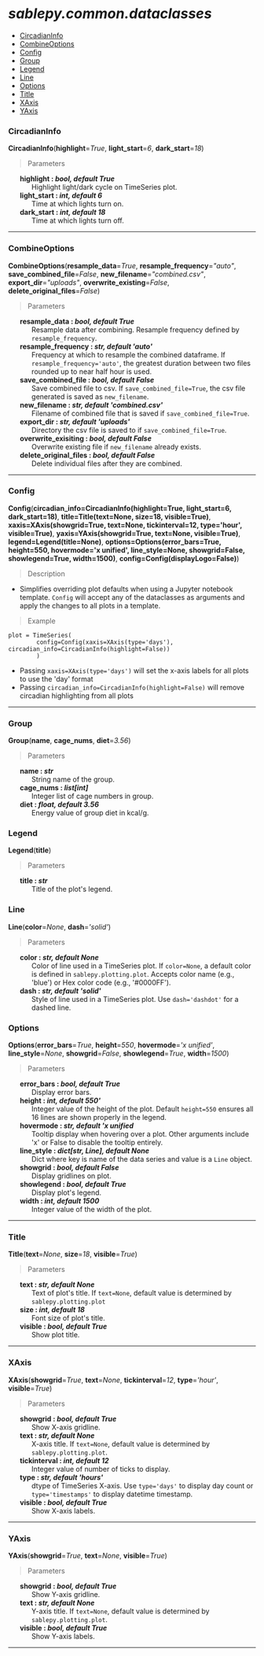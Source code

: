 # _sablepy.common.dataclasses_

- [CircadianInfo](#circadianinfo)
- [CombineOptions](#combineoptions)
- [Config](#config)
- [Group](#group)
- [Legend](#legend)
- [Line](#line)
- [Options](#options)
- [Title](#title)
- [XAxis](#xaxis)
- [YAxis](#yaxis)

### CircadianInfo

<strong id="circadian-info">CircadianInfo</strong>(<b>highlight</b>=<i>True</i>, <b>light_start</b>=<i>6</i>, <b>dark_start</b>=<i>18</i>)

> Parameters

<ul style="list-style: none">
  <li>
    <b>highlight : <i> bool, default True</i></b>
    <ul style="list-style: none">
      <li>Highlight light/dark cycle on TimeSeries plot.</li>
    </ul>
  </li>

  <li>
    <b>light_start : <i> int, default 6</i></b>
    <ul style="list-style: none">
      <li>Time at which lights turn on.</li>
    </ul>
  </li>

  <li>
    <b>dark_start : <i> int, default 18</i></b>
    <ul style="list-style: none">
      <li>Time at which lights turn off.</li>
    </ul>
  </li>
</ul>
<hr>

### CombineOptions

<strong id="combine-options">CombineOptions</strong>(<b>resample_data</b>=<i>True</i>, <b>resample_frequency</b>=<i>"auto"</i>, <b>save_combined_file</b>=<i>False</i>, <b>new_filename</b>=<i>"combined.csv"</i>,
<b>export_dir</b>=<i>"uploads"</i>, <b>overwrite_existing</b>=<i>False</i>, <b>delete_original_files</b>=<i>False</i>)

> Parameters

<ul style="list-style: none">
  <li>
    <b>resample_data : <i> bool, default True</i></b>
    <ul style="list-style: none">
      <li>Resample data after combining. Resample frequency defined by <code>resample_frequency</code>.</li>
    </ul>
  </li>

  <li>
    <b>resample_frequency : <i> str, default 'auto'</i></b>
    <ul style="list-style: none">
      <li>Frequency at which to resample the combined dataframe. If <code>resample_frequency='auto'</code>, the greatest duration between two files rounded up to near half hour is used.</li>
    </ul>
  </li>

  <li>
    <b>save_combined_file : <i> bool, default False</i></b>
    <ul style="list-style: none">
      <li>Save combined file to csv. If <code>save_combined_file=True</code>, the csv file generated is saved as <code>new_filename</code>.</li>
    </ul>
  </li>

  <li>
    <b>new_filename : <i> str, default 'combined.csv'</i></b>
    <ul style="list-style: none">
      <li>Filename of combined file that is saved if <code>save_combined_file=True</code>.</li>
    </ul>
  </li>

  <li>
    <b>export_dir : <i> str, default 'uploads'</i></b>
    <ul style="list-style: none">
      <li>Directory the csv file is saved to if <code>save_combined_file=True</code>.</li>
    </ul>
  </li>

  <li>
    <b>overwrite_exisiting : <i> bool, default False</i></b>
    <ul style="list-style: none">
      <li>Overwrite existing file if <code>new_filename</code> already exists.</li>
    </ul>
  </li>

  <li>
    <b>delete_original_files : <i> bool, default False</i></b>
    <ul style="list-style: none">
      <li>Delete individual files after they are combined.</li>
    </ul>
  </li>
</ul>
<hr>

### Config

<strong id='config'>Config</strong>(<b>circadian_info=CircadianInfo(highlight=True, light_start=6, dark_start=18)</b>, <b>title=Title(text=None, size=18, visible=True)</b>, <b>xaxis=XAxis(showgrid=True, text=None, tickinterval=12, type='hour', visible=True)</b>, <b>yaxis=YAxis(showgrid=True, text=None, visible=True)</b>, <b>legend=Legend(title=None)</b>, <b>options=Options(error_bars=True, height=550, hovermode='x unified', line_style=None, showgrid=False, showlegend=True, width=1500)</b>, <b>config=Config(displayLogo=False)</b>)

> Description

- Simplifies overriding plot defaults when using a Jupyter notebook template. `Config` will accept any of the dataclasses as arguments and apply the changes to all plots in a template.

> Example

```
plot = TimeSeries(
        config=Config(xaxis=XAxis(type='days'), circadian_info=CircadianInfo(highlight=False))
        )
```

- Passing `xaxis=XAxis(type='days')` will set the x-axis labels for all plots to use the 'day' format
- Passing `circadian_info=CircadianInfo(highlight=False)` will remove circadian highlighting from all plots

<hr>

### Group

<strong id='group'>Group</strong>(<b>name</b>, <b>cage_nums</b>, <b>diet</b>=<i>3.56</i>)

> Parameters

<ul style="list-style: none">
  <li>
    <b>name : <i> str</i></b>
    <ul style="list-style: none">
      <li>String name of the group.</li>
    </ul>
  </li>

  <li>
    <b>cage_nums : <i> list[int]</i></b>
    <ul style="list-style: none">
      <li>Integer list of cage numbers in group.</li>
    </ul>
  </li>

  <li>
    <b>diet : <i> float, default 3.56</i></b>
    <ul style="list-style: none">
      <li>Energy value of group diet in kcal/g.</li>
    </ul>
  </li>
</ul>

### Legend

<strong id="legend">Legend</strong>(<b>title</b>)

> Parameters

<ul style="list-style: none">
  <li>
    <b>title : <i> str</i></b>
    <ul style="list-style: none">
      <li>Title of the plot's legend.</li>
    </ul>
  </li>
</ul>

### Line

<strong id="line">Line</strong>(<b>color</b>=<i>None</i>, <b>dash</b>=<i>'solid'</i>)

> Parameters

<ul style="list-style: none">
  <li>
    <b>color : <i> str, default None</i></b>
    <ul style="list-style: none">
      <li>Color of line used in a TimeSeries plot. If <code>color=None</code>, a default color is defined in <code>sablepy.plotting.plot</code>. Accepts color name (e.g., 'blue') or Hex color code (e.g., '#0000FF').</li>
    </ul>
  </li>

  <li>
    <b>dash : <i> str, default 'solid'</i></b>
    <ul style="list-style: none">
      <li>Style of line used in a TimeSeries plot. Use <code>dash='dashdot'</code> for a dashed line.</li>
    </ul>
  </li>
</ul>

### Options

<strong id="options">Options</strong>(<b>error_bars</b>=<i>True</i>, <b>height</b>=<i>550</i>, <b>hovermode</b>=<i>'x unified'</i>, <b>line_style</b>=<i>None</i>, <b>showgrid</b>=<i>False</i>, <b>showlegend</b>=<i>True</i>, <b>width</b>=<i>1500</i>)

> Parameters

<ul style="list-style: none">
  <li>
    <b>error_bars : <i> bool, default True</i></b>
    <ul style="list-style: none">
      <li>Display error bars.</li>
    </ul>
  </li>

  <li>
    <b>height : <i> int, default 550'</i></b>
    <ul style="list-style: none">
      <li>Integer value of the height of the plot. Default <code>height=550</code> ensures all 16 lines are shown properly in the legend.</li>
    </ul>
  </li>

  <li>
    <b>hovermode : <i> str, default 'x unified</i></b>
    <ul style="list-style: none">
      <li>Tooltip display when hovering over a plot. Other arguments include 'x' or False to disable the tooltip entirely.</li>
    </ul>
  </li>

  <li>
    <b>line_style : <i> dict[str, Line], default None</i></b>
    <ul style="list-style: none">
      <li>Dict where key is name of the data series and value is a <code>Line</code> object.</li>
    </ul>
  </li>

  <li>
    <b>showgrid : <i> bool, default False</i></b>
    <ul style="list-style: none">
      <li>Display gridlines on plot.</li>
    </ul>
  </li>

  <li>
    <b>showlegend : <i> bool, default True</i></b>
    <ul style="list-style: none">
      <li>Display plot's legend.</li>
    </ul>
  </li>

  <li>
    <b>width : <i> int, default 1500</i></b>
    <ul style="list-style: none">
      <li>Integer value of the width of the plot.</li>
    </ul>
  </li>
</ul>
<hr>

### Title

<strong id="title">Title</strong>(<b>text</b>=<i>None</i>, <b>size</b>=<i>18</i>, <b>visible</b>=<i>True</i>)

> Parameters

<ul style="list-style: none">
  <li>
    <b>text : <i> str, default None</i></b>
    <ul style="list-style: none">
      <li>Text of plot's title. If <code>text=None</code>, default value is determined by <code>sablepy.plotting.plot</code></li>
    </ul>
  </li>

  <li>
    <b>size : <i> int, default 18</i></b>
    <ul style="list-style: none">
      <li>Font size of plot's title.</li>
    </ul>
  </li>

  <li>
    <b>visible : <i> bool, default True</i></b>
    <ul style="list-style: none">
      <li>Show plot title.</li>
    </ul>
  </li>
</ul>
<hr>

### XAxis

<strong id="x-axis">XAxis</strong>(<b>showgrid</b>=<i>True</i>, <b>text</b>=<i>None</i>, <b>tickinterval</b>=<i>12</i>, <b>type</b>=<i>'hour'</i>, <b>visible</b>=<i>True</i>)

> Parameters

<ul style="list-style: none">
  <li>
    <b>showgrid : <i> bool, default True</i></b>
    <ul style="list-style: none">
      <li>Show X-axis gridline.</li>
    </ul>
  </li>

  <li>
    <b>text : <i> str, default None</i></b>
    <ul style="list-style: none">
      <li>X-axis title. If <code>text=None</code>, default value is determined by <code>sablepy.plotting.plot</code>.</li>
    </ul>
  </li>

  <li>
    <b>tickinterval : <i> int, default 12</i></b>
    <ul style="list-style: none">
      <li>Integer value of number of ticks to display.</li>
    </ul>
  </li>

  <li>
    <b>type : <i> str, default 'hours'</i></b>
    <ul style="list-style: none">
      <li>dtype of TimeSeries X-axis. Use <code>type='days'</code> to display day count or <code>type='timestamps'</code> to display datetime timestamp.</li>
    </ul>
  </li>

  <li>
    <b>visible : <i> bool, default True</i></b>
    <ul style="list-style: none">
      <li>Show X-axis labels.</li>
    </ul>
  </li>
</ul>
<hr>

### YAxis

<strong id="y-axis">YAxis</strong>(<b>showgrid</b>=<i>True</i>, <b>text</b>=<i>None</i>, <b>visible</b>=<i>True</i>)

> Parameters

<ul style="list-style: none">
  <li>
    <b>showgrid : <i> bool, default True</i></b>
    <ul style="list-style: none">
      <li>Show Y-axis gridline.</li>
    </ul>
  </li>

  <li>
    <b>text : <i> str, default None</i></b>
    <ul style="list-style: none">
      <li>Y-axis title. If <code>text=None</code>, default value is determined by <code>sablepy.plotting.plot</code>.</li>
    </ul>
  </li>

  <li>
    <b>visible : <i> bool, default True</i></b>
    <ul style="list-style: none">
      <li>Show Y-axis labels.</li>
    </ul>
  </li>
</ul>
<hr>
